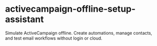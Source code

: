# activecampaign-offline-setup-assistant
Simulate ActiveCampaign offline. Create automations, manage contacts, and test email workflows without login or cloud.
